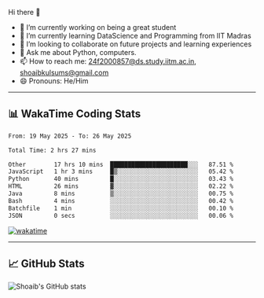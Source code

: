 Hi there 👋

<!--
**shoaib2000857/shoaib2000857** is a ✨ _special_ ✨ repository because its `README.md` (this file) appears on your GitHub profile.

Here are some ideas to get you started: -->

- 🔭 I’m currently working on being a great student  
- 🌱 I’m currently learning DataScience and Programming from IIT Madras  
- 👯 I’m looking to collaborate on future projects and learning experiences  
- 💬 Ask me about Python, computers.  
- 📫 How to reach me: 24f2000857@ds.study.iitm.ac.in, shoaibkulsums@gmail.com  
- 😄 Pronouns: He/Him  

---

## 📊 WakaTime Coding Stats

<!--START_SECTION:waka-->

```txt
From: 19 May 2025 - To: 26 May 2025

Total Time: 2 hrs 27 mins

Other        17 hrs 10 mins  ██████████████████████░░░   87.51 %
JavaScript   1 hr 3 mins     █▒░░░░░░░░░░░░░░░░░░░░░░░   05.42 %
Python       40 mins         █░░░░░░░░░░░░░░░░░░░░░░░░   03.43 %
HTML         26 mins         ▓░░░░░░░░░░░░░░░░░░░░░░░░   02.22 %
Java         8 mins          ▒░░░░░░░░░░░░░░░░░░░░░░░░   00.75 %
Bash         4 mins          ░░░░░░░░░░░░░░░░░░░░░░░░░   00.42 %
Batchfile    1 min           ░░░░░░░░░░░░░░░░░░░░░░░░░   00.10 %
JSON         0 secs          ░░░░░░░░░░░░░░░░░░░░░░░░░   00.06 %
```

<!--END_SECTION:waka-->

[![wakatime](https://wakatime.com/badge/user/a85deef6-2e94-465d-998e-c54914c040a2.svg)](https://wakatime.com/@a85deef6-2e94-465d-998e-c54914c040a2)

---

## 📈 GitHub Stats

![Shoaib's GitHub stats](https://github-readme-stats.vercel.app/api?username=shoaib2000857&show_icons=true&theme=radical)
